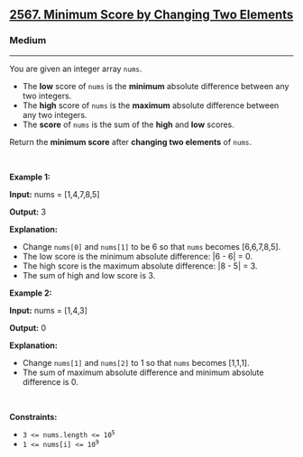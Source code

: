 <h2><a href="https://leetcode.com/problems/minimum-score-by-changing-two-elements/">2567. Minimum Score by Changing Two Elements</a></h2><h3>Medium</h3><hr><div><p>You are given an integer array <code>nums</code>.</p>

<ul>
	<li>The <strong>low</strong> score of <code>nums</code> is the <strong>minimum</strong> absolute difference between any two integers.</li>
	<li>The <strong>high</strong> score of <code>nums</code> is the <strong>maximum</strong> absolute difference between any two integers.</li>
	<li>The <strong>score</strong> of <code>nums</code> is the sum of the <strong>high</strong> and <strong>low</strong> scores.</li>
</ul>

<p>Return the <strong>minimum score</strong> after <strong>changing two elements</strong> of <code>nums</code>.</p>

<p>&nbsp;</p>
<p><strong class="example">Example 1:</strong></p>

<div class="example-block">
<p><strong>Input:</strong> <span class="example-io">nums = [1,4,7,8,5]</span></p>

<p><strong>Output:</strong> <span class="example-io">3</span></p>

<p><strong>Explanation:</strong></p>

<ul>
	<li>Change <code>nums[0]</code> and <code>nums[1]</code> to be 6 so that <code>nums</code> becomes [6,6,7,8,5].</li>
	<li>The low score is the minimum absolute difference: |6 - 6| = 0.</li>
	<li>The high score is the maximum absolute difference: |8 - 5| = 3.</li>
	<li>The sum of high and low score is 3.</li>
</ul>
</div>

<p><strong class="example">Example 2:</strong></p>

<div class="example-block">
<p><strong>Input:</strong> <span class="example-io">nums = [1,4,3]</span></p>

<p><strong>Output:</strong> <span class="example-io">0</span></p>

<p><strong>Explanation:</strong></p>

<ul>
	<li>Change <code>nums[1]</code> and <code>nums[2]</code> to 1 so that <code>nums</code> becomes [1,1,1].</li>
	<li>The sum of maximum absolute difference and minimum absolute difference is 0.</li>
</ul>
</div>

<p>&nbsp;</p>
<p><strong>Constraints:</strong></p>

<ul>
	<li><code>3 &lt;= nums.length &lt;= 10<sup>5</sup></code></li>
	<li><code>1 &lt;= nums[i] &lt;= 10<sup>9</sup></code></li>
</ul>
</div>